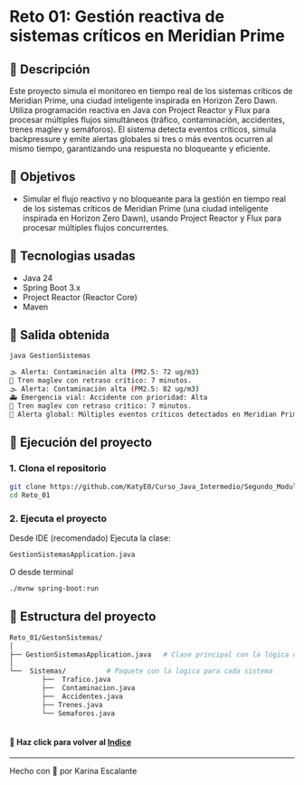 # Reto 01: Gestión reactiva de sistemas críticos en Meridian Prime

## 🤍 Descripción
Este proyecto simula el monitoreo en tiempo real de los sistemas críticos de Meridian Prime, una ciudad inteligente inspirada en Horizon Zero Dawn. Utiliza programación reactiva en Java con Project Reactor y Flux para procesar múltiples flujos simultáneos (tráfico, contaminación, accidentes, trenes maglev y semáforos). El sistema detecta eventos críticos, simula backpressure y emite alertas globales si tres o más eventos ocurren al mismo tiempo, garantizando una respuesta no bloqueante y eficiente.

## 🤍 Objetivos
- Simular el flujo reactivo y no bloqueante para la gestión en tiempo real de los sistemas críticos de Meridian Prime (una ciudad inteligente inspirada en Horizon Zero Dawn), usando Project Reactor y Flux para procesar múltiples flujos concurrentes.

## 🤍 Tecnologias usadas
- Java 24
- Spring Boot 3.x
- Project Reactor (Reactor Core)
- Maven

## 🤍 Salida obtenida

```bash
java GestionSistemas

🌫️ Alerta: Contaminación alta (PM2.5: 72 ug/m3)
🚝 Tren maglev con retraso crítico: 7 minutos.
🌫️ Alerta: Contaminación alta (PM2.5: 82 ug/m3)
🚑 Emergencia vial: Accidente con prioridad: Alta
🚝 Tren maglev con retraso crítico: 7 minutos.
🚨 Alerta global: Múltiples eventos críticos detectados en Meridian Prime

```
## 🤍 Ejecución del proyecto

### 1. Clona el repositorio

```bash
git clone https://github.com/KatyE0/Curso_Java_Intermedio/Segundo_Modulo/Sesion_05/Reto_01
cd Reto_01
```

### 2. Ejecuta el proyecto
Desde IDE (recomendado)
Ejecuta la clase:
```bash
GestionSistemasApplication.java
```
O desde terminal
``` bash
./mvnw spring-boot:run
```
## 🤍 Estructura del proyecto
``` bash
Reto_01/GestonSistemas/
│
├── GestionSistemasApplication.java   # Clase principal con la lógica de ejecución
│
└──  Sistemas/          # Paquete con la logica para cada sistema
        ├──  Trafico.java
        ├──  Contaminacion.java
        ├──  Accidentes.java
        ├── Trenes.java
        └── Semaforos.java
        
```

#### 🤍 Haz click para volver al [Indice](https://github.com/KatyE0/Curso_Java_Intermedio/blob/main/README.md)

---
Hecho con 🤍 por Karina Escalante
